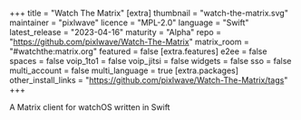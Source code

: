 +++
title = "Watch The Matrix"
[extra]
thumbnail = "watch-the-matrix.svg"
maintainer = "pixlwave"
licence = "MPL-2.0"
language = "Swift"
latest_release = "2023-04-16"
maturity = "Alpha"
repo = "https://github.com/pixlwave/Watch-The-Matrix"
matrix_room = "#watchthe:matrix.org"
featured = false
[extra.features]
e2ee = false
spaces = false
voip_1to1 = false
voip_jitsi = false
widgets = false
sso = false
multi_account = false
multi_language = true
[extra.packages]
other_install_links = "https://github.com/pixlwave/Watch-The-Matrix/tags"
+++

A Matrix client for watchOS written in Swift
